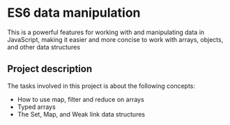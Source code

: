# ES6 data manipulation
This is a powerful features for working with and manipulating data in JavaScript, making it easier and more concise to work with arrays, objects, and other data structures
## Project description
The tasks involved in this project is about the following concepts:
- How to use map, filter and reduce on arrays
- Typed arrays
- The Set, Map, and Weak link data structures
